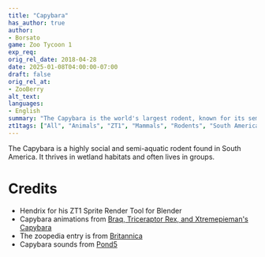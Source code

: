 ```yaml
---
title: "Capybara"
has_author: true
author: 
- Borsato
game: Zoo Tycoon 1
exp_req:
orig_rel_date: 2018-04-28
date: 2025-01-08T04:00:00-07:00
draft: false
orig_rel_at: 
- ZooBerry
alt_text: 
languages:
- English
summary: "The Capybara is the world's largest rodent, known for its semi-aquatic lifestyle and social nature."
zt1tags: ["All", "Animals", "ZT1", "Mammals", "Rodents", "South American"]
---
```


The Capybara is a highly social and semi-aquatic rodent found in South America. It thrives in wetland habitats and often lives in groups.

# Credits

- Hendrix for his ZT1 Sprite Render Tool for Blender  
- Capybara animations from [Braq, Triceraptor Rex, and Xtremepieman's Capybara](http://zt2downloadlibrary.wikia.com/wiki/Capybara_(Braq%2C_Triceraptor_Rex_%26_Xtremepieman))  
- The zoopedia entry is from [Britannica](https://www.britannica.com/animal/capybara)  
- Capybara sounds from [Pond5](https://www.pond5.com/sound-effect/8671120/capybarasqueals49023.html#)
